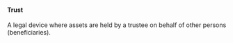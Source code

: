 ####  Trust

A legal device where assets are held by a trustee on behalf of other persons
(beneficiaries).
